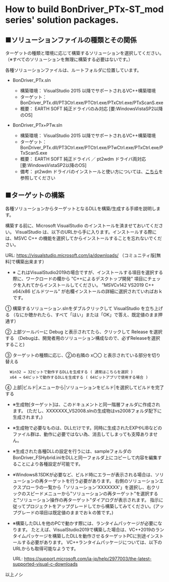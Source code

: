 # How to build BonDriver_PTx-ST_mod series' solution packages.

## ■ソリューションファイルの種類とその関係

  ターゲットの種類と環境に応じて構築するソリューションを選択してください。
  （※すべてのソリューションを無理に構築する必要はないです。）

  各種ソリューションファイルは、ルートフォルダに位置しています。

  - BonDriver_PTx.sln
    - 構築環境： VisualStudio 2015 以降でサポートされるVC++構築環境
    - ターゲット： BonDriver_PTx.dll/PT3Ctrl.exe/PTCtrl.exe/PTxCtrl.exe/PTxScanS.exe
    - 概要： EARTH SOFT 純正ドライバのみ対応 [要:WindowsVistaSP2以降のOS]

  - BonDriver_PTx+PTw.sln
    - 構築環境： VisualStudio 2015 以降でサポートされるVC++構築環境
    - ターゲット： BonDriver_PTx.dll/PT3Ctrl.exe/PTCtrl.exe/PTwCtrl.exe/PTxCtrl.exe/PTxScanS.exe
    - 概要： EARTH SOFT 純正ドライバ ／ pt2wdm ドライバ両対応 [要:WindowsVistaSP2以降のOS]
    - 備考： pt2wdm ドライバのインストールと使い方については、[こちら](./PTwCtrl/)を参照してください


## ■ターゲットの構築

  各種ソリューションからターゲットとなるDLLを構築/生成する手順を説明します。

  構築する前に、Microsoft VisualStudio のインストールを済ませておいてください。
  VisualStudio は、以下のURLから手に入ります。インストールする際には、MSVC C++
  の機能を選択してからインストールすることを忘れないでください。

  URL: https://visualstudio.microsoft.com/ja/downloads/
        （コミュニティ版[無料]で構築出来ます）

  - ※ これはVisualStudio2019の場合ですが、インストールする項目を選択する際に、ワークロードの欄から "C++によるデスクトップ開発" 項目にチェックを入れてからインストールしてください。
    "MSVCv142 VS2019 C++ x64/x86 ビルドツール" が右欄インストールの詳細に選択されていればおｋです。

  ① 構築するソリューション.slnをダブルクリックして VisualStudio を立ち上げる
    （なにか聴かれたら、すべて「はい」または「OK」で答え、既定値のまま押通す）

  ② 上部ツールバーに Debug と表示されてたら、クリックして Release を選択する
    （Debugは、開発者用のソリューション構成なので、必ずReleaseを選択すること)

  ③ ターゲットの種類に応じ、②の右隣の x〇〇 と表示されている部分を切り替える

      Win32 → 32ビットで動作するDLLを生成する ( 通常はこちらを選択 )
      x64 → 64ビットで動作するDLLを生成する ( 64ビットアプリで使用する場合 )

  ④ 上部|ビルド|メニューから|ソリューションをビルド|を選択してビルドを完了する

  - ※生成物[ターゲット]は、このドキュメントと同一階層フォルダに作成されます。
    (ただし、XXXXXXX_VS2008.slnの生成物はvs2008フォルダ配下に生成されます。)

  - ※生成物で必要なものは、DLLだけです。同時に生成されたEXPやLIBなどのファイル群は、動作に必要ではない為、消去してしまっても支障ありません。

  - ※生成された各種DLLの設定を行うには、sampleフォルダのBonDriver_FSHybrid.iniをDLLと同一フォルダ上にコピーして内容を編集することにより各種設定が可能です。

  - ※Windows8.1SDKが必要など、ビルド時にエラーが表示される場合は、ソリューションの再ターゲットを行う必要があります。
    右側のソリューションエクスプローラの一覧から「ソリューション'XXXXXXX'」を選択し、右クリックのスピードメニューから"ソリューションの再ターゲット"を選択すると"ソリューション操作の再ターゲット"ダイアログが表示されます。
	指示に従ってプロジェクトをアップグレードしてから構築してみてください。(アップグレードの項目は既定値のままでおｋの筈です。)

  - ※構築したDLLを他のPCで動かす際には、ランタイムパッケージが必要になります。
   たとえば、VisualStudio2019で構築した場合は、VC++2019のランタイムパッケージを構築したDLLを動作させるターゲットPCに別途インストールする必要があります。
   VC++ランタイムパッケージについては、以下のURLからも取得可能なようです。

     URL: https://support.microsoft.com/ja-jp/help/2977003/the-latest-supported-visual-c-downloads


以上ノシ
